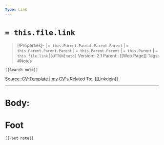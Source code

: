 ```yaml
---
Type: Link
---
```

# `= this.file.link`
>[!Properties]- | `= this.Parent.Parent.Parent.Parent` |  `= this.Parent.Parent.Parent` | `= this.Parent.Parent` | `= this.Parent` | `= this.file.link` |`BUTTON[note]` 
>Version:: 2.1
>Parent:: [[Web Page]]
>Tags: #Notes
```meta-bind-embed
[[Search note]]
```
Source::[CV-Template | my CV's](https://www.cv-template.com/en/builder/cv/7817744)
Related To::  [[Linkdein]]
***
# Body:









# Foot
```meta-bind-embed
[[Foot note]]
``` 